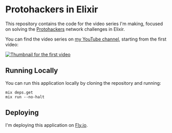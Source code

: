 # Protohackers in Elixir

This repository contains the code for the video series I'm making, focused on
solving the [Protohackers] network challenges in Elixir.

You can find the video series on [my YouTube channel][youtube-channel], starting
from the first video:

[![Thumbnail for the first video]()][first-video]

## Running Locally

You can run this application locally by cloning the repository and running:

```shell
mix deps.get
mix run --no-halt
```

## Deploying

I'm deploying this application on [Fly.io][fly].

[Protohackers]: https://protohackers.com
[first-video]: https://youtu.be/owz50_NYIZ8
[youtube-channel]: https://www.youtube.com/channel/UCiaFBwlunX1m8FKwZQ1GOSA
[fly]: https://fly.io
